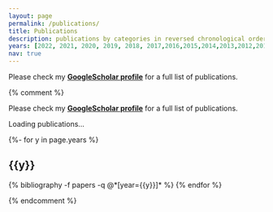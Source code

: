 ```yaml
---
layout: page
permalink: /publications/
title: Publications
description: publications by categories in reversed chronological order. generated by jekyll-scholar.
years: [2022, 2021, 2020, 2019, 2018, 2017,2016,2015,2014,2013,2012,2011,2010, 2009,2008, 2007]
nav: true
---
```


Please check my **[GoogleScholar profile](https://scholar.google.com.tr/citations?hl=tr&user=LXUvnL0AAAAJ&view_op=list_works&sortby=pubdate)** for a full list of publications.

{% comment %}
<style>
div.bibyear {
    font-family: Verdana, Arial, Helvetica, sans-serif;
    font-size: 150%;
    font-weight: bold;
}

div.bibdoi {
    display: inline;
}

div.bibtitle {
    color: #000000;
    font-weight: bold;
}

div.bibauthor {
    display: inline-block;
}

div.bibauthors {
    font-style: italic;
}

div.bibauthors a:link, a:visited {
    color: #000000;
    text-decoration: none;
    font-weight: normal;
}

div.bibauthors a:hover {
    color: #000000;
    text-decoration: underline;
}
</style>

Please check my **[GoogleScholar profile](https://scholar.google.com.tr/citations?user=LXUvnL0AAAAJ)** for a full list of publications.

<!-- _pages/publications.md -->
<div class="publications">

<!-- This div is a placeholder which will contain the publications -->
<div id="pubszone">
  Loading publications...
</div>
<!-- Function which will handle the content received through JSONP -->
<script type='text/javascript'>
//<![CDATA[
    function mycallback(ad_content) {
    	document.getElementById('pubszone').innerHTML = ad_content.html;
    }
//]]>
</script>
<!-- Load of the remote JS which will call the callback function -->
<script src="https://www.csauthors.net/kasim-sinan-yildirim/embed/bib.js?callback=mycallback"></script>
    
        
<!-- _pages/publications.md -->
<div class="publications">
    
{%- for y in page.years %}
  <h2 class="year">{{y}}</h2>
  {% bibliography -f papers -q @*[year={{y}}]* %}
{% endfor %}
    
{% endcomment %}

</div>
